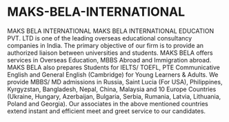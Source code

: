 # MAKS-BELA-INTERNATIONAL
MAKS BELA INTERNATIONAL  MAKS BELA INTERNATIONAL EDUCATION PVT. LTD is one of the leading overseas educational consultancy companies in India. The primary objective of our firm is to provide an authorized liaison between universities and students. MAKS BELA offers services in Overseas Education, MBBS Abroad and Immigration abroad. MAKS BELA also prepares Students for IELTS/ TOEFL, PTE Communicative English and General English (Cambridge) for Young Learners &amp; Adults.   We provide MBBS/ MD admissions in Russia, Saint Lucia (For USA), Philippines, Kyrgyzstan, Bangladesh, Nepal, China, Malaysia and 10 Europe Countries (Ukraine, Hungary, Azerbaijan, Bulgaria, Serbia, Rumania, Latvia, Lithuania, Poland and Georgia). Our associates in the above mentioned countries extend instant and efficient meet and greet service to our candidates.
